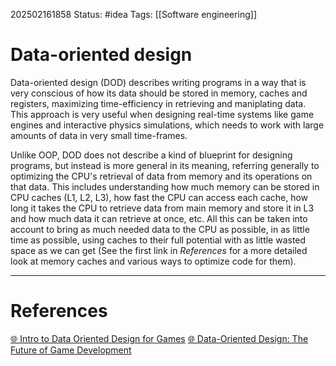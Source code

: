 202502161858
Status: #idea
Tags: [[Software engineering]]

# Data-oriented design

Data-oriented design (DOD) describes writing programs in a way that is very conscious of how its data should be stored in memory, caches and registers, maximizing time-efficiency in retrieving and maniplating data. This approach is very useful when designing real-time systems like game engines and interactive physics simulations, which needs to work with large amounts of data in very small time-frames.

Unlike OOP, DOD does not describe a kind of blueprint for designing programs, but instead is more general in its meaning, referring generally to optimizing the CPU's retrieval of data from memory and its operations on that data. This includes understanding how much memory can be stored in CPU caches (L1, L2, L3), how fast the CPU can access each cache, how long it takes the CPU to retrieve data from main memory and store it in L3 and how much data it can retrieve at once, etc.
All this can be taken into account to bring as much needed data to the CPU as possible, in as little time as possible, using caches to their full potential with as little wasted space as we can get (See the first link in *References* for a more detailed look at memory caches and various ways to optimize code for them).

___
# References
[🌐 Intro to Data Oriented Design for Games](https://www.youtube.com/watch?v=WwkuAqObplU)
[🌐 Data-Oriented Design: The Future of Game Development](https://www.youtube.com/watch?v=wG2Y42qArHY)